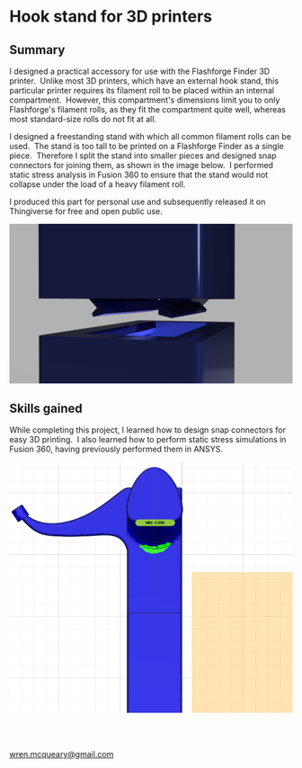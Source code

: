 # Hook stand for 3D printers

## Summary

I designed a practical accessory for use with the Flashforge Finder 3D printer.  Unlike most 3D printers, which have an external hook stand, this particular printer requires its filament roll to be placed within an internal compartment.  However, this compartment's dimensions limit you to only Flashforge's filament rolls, as they fit the compartment quite well, whereas most standard-size rolls do not fit at all.

I designed a freestanding stand with which all common filament rolls can be used.  The stand is too tall to be printed on a Flashforge Finder as a single piece.  Therefore I split the stand into smaller pieces and designed snap connectors for joining them, as shown in the image below.  I performed static stress analysis in Fusion 360 to ensure that the stand would not collapse under the load of a heavy filament roll.

I produced this part for personal use and subsequently released it on Thingiverse for free and open public use.

![Assembly partial to show clips](/images/projects/hook_stand_for_3D_printers/assembly_partial_to_show_clips_2022-Feb-22_10-05-07PM-000_CustomizedView5169264350.png)

## Skills gained

While completing this project, I learned how to design snap connectors for easy 3D printing.  I also learned how to perform static stress simulations in Fusion 360, having previously performed them in ANSYS.

![Simulation](/images/projects/hook_stand_for_3D_printers/simulation.png)

<br/><br/>

wren.mcqueary@gmail.com
